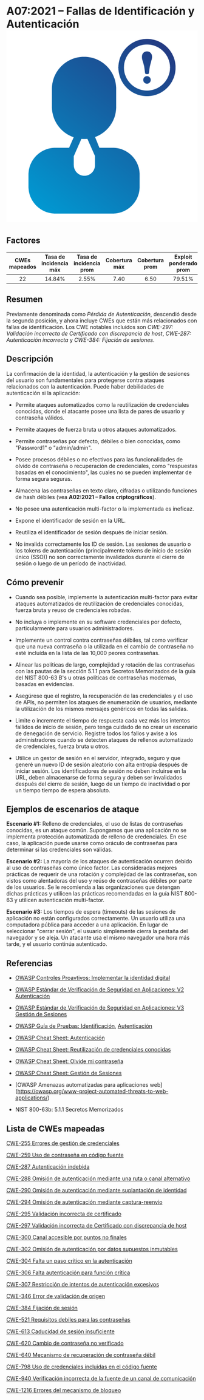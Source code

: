 # A07:2021 – Fallas de Identificación y Autenticación    ![icon](assets/TOP_10_Icons_Final_Identification_and_Authentication_Failures.png)

## Factores

| CWEs mapeados | Tasa de incidencia máx | Tasa de incidencia prom | Cobertura máx | Cobertura prom | Exploit ponderado prom | Impacto ponderado prom | Incidencias totales | Total CVEs |
|:-------------:|:--------------------:|:--------------------:|:--------------:|:--------------:|:----------------------:|:---------------------:|:-------------------:|:------------:|
| 22          | 14.84%             | 2.55%              | 7.40                 | 6.50                | 79.51%       | 45.72%       | 132,195           | 3,897      |

## Resumen

Previamente denominada como *Pérdida de Autenticación*, descendió desde
la segunda posición, y ahora incluye CWEs que están más relacionados con
fallas de identificación. Los CWE notables incluidos son
*CWE-297: Validación incorrecta de Certificado con discrepancia de host*,
*CWE-287: Autenticación incorrecta* y
*CWE-384: Fijación de sesiones*.

## Descripción

La confirmación de la identidad, la autenticación y la gestión de sesiones
del usuario son fundamentales para protegerse contra ataques relacionados con
la autenticación. Puede haber debilidades de autenticación si la aplicación:

-   Permite ataques automatizados como la reutilización de credenciales
    conocidas, donde el atacante posee una lista de pares de usuario y
    contraseña válidos.

-   Permite ataques de fuerza bruta u otros ataques automatizados.

-   Permite contraseñas por defecto, débiles o bien conocidas, como "Password1"
    o "admin/admin".

-   Posee procesos débiles o no efectivos para las funcionalidades de
    olvido de contraseña o recuperación de credenciales, como
    "respuestas basadas en el conocimiento", las cuales no se
    pueden implementar de forma segura seguras.

-   Almacena las contraseñas en texto claro, cifradas o utilizando funciones
    de hash débiles (vea **A02:2021 – Fallos criptográficos**).

-   No posee una autenticación multi-factor o la implementada es ineficaz.

-   Expone el identificador de sesión en la URL.

-   Reutiliza el identificador de sesión después de iniciar sesión.

-   No invalida correctamente los ID de sesión. Las sesiones de usuario o
    los tokens de autenticación (principalmente tokens de inicio de sesión
    único (SSO)) no son correctamente invalidados durante el cierre de sesión
    o luego de un período de inactividad.

## Cómo prevenir

-   Cuando sea posible, implemente la autenticación multi-factor para evitar
    ataques automatizados de reutilización de credenciales conocidas,
    fuerza bruta y reuso de credenciales robadas.

-   No incluya o implemente en su software credenciales por defecto,
    particularmente para usuarios administradores.

-   Implemente un control contra contraseñas débiles, tal como verificar
    que una nueva contraseña o la utilizada en el cambio de contraseña
    no esté incluída en la lista de las 10,000 peores contraseñas.

-   Alinear las políticas de largo, complejidad y rotación de las contraseñas
    con las pautas de la sección 5.1.1 para Secretos Memorizados de la guía del
    NIST 800-63 B's u otras políticas de contraseñas modernas,
    basadas en evidencias.

-   Asegúrese que el registro, la recuperación de las credenciales y el
    uso de APIs, no permiten los ataques de enumeración de usuarios, mediante
    la utilización de los mismos mensajes genéricos en todas las salidas.

-   Limite o incremente el tiempo de respuesta cada vez más los intentos
    fallidos de inicio de sesión, pero tenga cuidado de no crear un escenario
    de denegación de servicio. Registre todos los fallos y avise a los
    administradores cuando se detecten ataques de rellenos automatizado de
    credenciales, fuerza bruta u otros.

-   Utilice un gestor de sesión en el servidor, integrado, seguro y que generé
    un nuevo ID de sesión aleatorio con alta entropía después de iniciar sesión.
    Los identificadores de sesión no deben incluirse en la URL,
    deben almacenarse de forma segura y deben ser invalidados después del
    cierre de sesión, luego de un tiempo de inactividad o por un tiempo tiempo
    de espera absoluto.

## Ejemplos de escenarios de ataque

**Escenario #1:** Relleno de credenciales, el uso de listas de contraseñas
conocidas, es un ataque común. Supongamos que una aplicación no se implementa
protección automatizada de relleno de credenciales. En ese caso, la aplicación
puede usarse como oráculo de contraseñas para determinar si las credenciales son
válidas.

**Escenario #2:** La mayoría de los ataques de autenticación ocurren debido al
uso de contraseñas como único factor. Las consideradas mejores prácticas de
requerir de una rotación y complejidad de las contraseñas, son vistos como
alentadoras del uso y reúso de contraseñas débiles por parte de los usuarios.
Se le recomienda a las organizaciones que detengan dichas prácticas y utilicen
las prácticas recomendadas en la guía NIST 800-63 y utilicen autenticación
multi-factor.

**Escenario #3:** Los tiempos de espera (timeouts) de las sesiones de aplicación
no están configurados correctamente. Un usuario utiliza una computadora pública
para acceder a una aplicación. En lugar de seleccionar "cerrar sesión", el
usuario simplemente cierra la pestaña del navegador y se aleja. Un atacante usa
el mismo navegador una hora más tarde, y el usuario continúa autenticado.

## Referencias

-   [OWASP Controles Proavtivos: Implementar la identidad digital](https://owasp.org/www-project-proactive-controls/v3/en/c6-digital-identity)

-   [OWASP Estándar de Verificación de Seguridad en Aplicaciones: V2 Autenticación](https://owasp.org/www-project-application-security-verification-standard)

-   [OWASP Estándar de Verificación de Seguridad en Aplicaciones: V3 Gestión de Sesiones](https://owasp.org/www-project-application-security-verification-standard)

-   [OWASP Guía de Pruebas: Identificación](https://owasp.org/www-project-web-security-testing-guide/stable/4-Web_Application_Security_Testing/03-Identity_Management_Testing/README), [Autenticación](https://owasp.org/www-project-web-security-testing-guide/stable/4-Web_Application_Security_Testing/04-Authentication_Testing/README)

-   [OWASP Cheat Sheet: Autenticación](https://cheatsheetseries.owasp.org/cheatsheets/Authentication_Cheat_Sheet.html)

-   [OWASP Cheat Sheet: Reutilización de credenciales conocidas](https://cheatsheetseries.owasp.org/cheatsheets/Credential_Stuffing_Prevention_Cheat_Sheet.html)

-   [OWASP Cheat Sheet: Olvide mi contraseña](https://cheatsheetseries.owasp.org/cheatsheets/Forgot_Password_Cheat_Sheet.html)

-   [OWASP Cheat Sheet: Gestión de Sesiones](https://cheatsheetseries.owasp.org/cheatsheets/Session_Management_Cheat_Sheet.html)

-   [OWASP Amenazas automatizadas para aplicaciones web]
    (https://owasp.org/www-project-automated-threats-to-web-applications/)    

-   NIST 800-63b: 5.1.1 Secretos Memorizados

## Lista de CWEs mapeadas

[CWE-255 Errores de gestión de credenciales](https://cwe.mitre.org/data/definitions/255.html)

[CWE-259 Uso de contraseña en código fuente](https://cwe.mitre.org/data/definitions/259.html)

[CWE-287 Autenticación indebida](https://cwe.mitre.org/data/definitions/287.html)

[CWE-288 Omisión de autenticación mediante una ruta o canal alternativo](https://cwe.mitre.org/data/definitions/288.html)

[CWE-290 Omisión de autenticación mediante suplantación de identidad](https://cwe.mitre.org/data/definitions/290.html)

[CWE-294 Omisión de autenticación mediante captura-reenvio](https://cwe.mitre.org/data/definitions/294.html)

[CWE-295 Validación incorrecta de certificado](https://cwe.mitre.org/data/definitions/295.html)

[CWE-297 Validación incorrecta de Certificado con discrepancia de host](https://cwe.mitre.org/data/definitions/297.html)

[CWE-300 Canal accesible por puntos no finales](https://cwe.mitre.org/data/definitions/300.html)

[CWE-302 Omisión de autenticación por datos supuestos inmutables](https://cwe.mitre.org/data/definitions/302.html)

[CWE-304 Falta un paso crítico en la autenticación](https://cwe.mitre.org/data/definitions/304.html)

[CWE-306 Falta autenticación para función crítica](https://cwe.mitre.org/data/definitions/306.html)

[CWE-307 Restricción de intentos de autenticación excesivos](https://cwe.mitre.org/data/definitions/307.html)

[CWE-346 Error de validación de origen](https://cwe.mitre.org/data/definitions/346.html)

[CWE-384 Fijación de sesión](https://cwe.mitre.org/data/definitions/384.html)

[CWE-521 Requisitos debiles para las contraseñas](https://cwe.mitre.org/data/definitions/521.html)

[CWE-613 Caducidad de sesión insuficiente](https://cwe.mitre.org/data/definitions/613.html)

[CWE-620 Cambio de contraseña no verificado](https://cwe.mitre.org/data/definitions/620.html)

[CWE-640 Mecanismo de recuperación de contraseña débil](https://cwe.mitre.org/data/definitions/640.html)

[CWE-798 Uso de credenciales incluidas en el código fuente](https://cwe.mitre.org/data/definitions/798.html)

[CWE-940 Verificación incorrecta de la fuente de un canal de comunicación](https://cwe.mitre.org/data/definitions/940.html)

[CWE-1216 Errores del mecanismo de bloqueo](https://cwe.mitre.org/data/definitions/1216.html)
